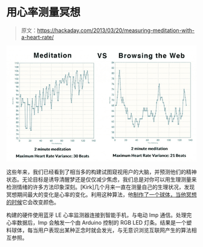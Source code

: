 # 用心率测量冥想

> 原文：<https://hackaday.com/2013/03/20/measuring-meditation-with-a-heart-rate/>

![meditation](img/703c1d28419de097000539b7984e6b0c.png)

这些年来，我们已经看到了相当多的构建试图窥视用户的大脑，并预测他们的精神状态。无论目标是诱导清醒梦还是仅仅减少焦虑，我们总是对你可以用生理测量来检测情绪的许多方法印象深刻。[Kirk]几个月来一直在测量自己的生理状况，发现冥想期间最大的变化是心率的变化。利用这种算法，他[制作了一个球体，当他冥想的时候](http://www.kpkaiser.com/entrepreneurship/building-a-meditation-controlled-orb/)它会改变颜色。

构建的硬件使用蓝牙 LE 心率监测器连接到智能手机，与电动 Imp 通信。处理完心率数据后，Imp 会触发一个由 Arduino 控制的 RGB LED 灯条。结果是一个塑料球体，每当用户表现出某种正念时就会发光，与无意识浏览互联网产生的算法相互参照。